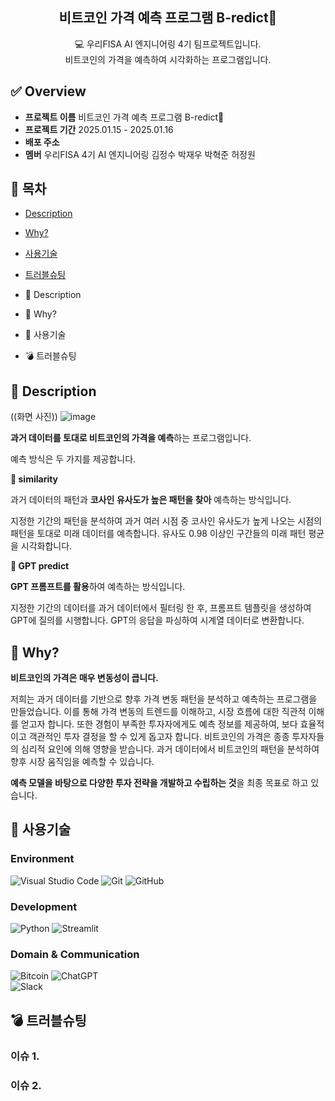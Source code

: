 <div align="center">
<h2>비트코인 가격 예측 프로그램 B-redict💱</h2>
💻 우리FISA AI 엔지니어링 4기 팀프로젝트입니다. <br> 비트코인의 가격을 예측하여 시각화하는 프로그램입니다. <br>
</div>

## ✅ Overview

- **프로젝트 이름**   비트코인 가격 예측 프로그램 B-redict💱
- **프로젝트 기간**   2025.01.15 - 2025.01.16
- **배포 주소**   
- **멤버**   우리FISA 4기 AI 엔지니어링 김정수 박재우 박혁준 허정원


## 🏁 목차

- [Description](#---description)
- [Why?](#---why-)
- [사용기술](#---사용기술)
- [트러블슈팅](#---트러블슈팅)


- 📖 Description

- 🧩 Why?

- 🔧 사용기술

- 💣 트러블슈팅

  

## 📖 Description

((화면 사진))
![image](주소)

**과거 데이터를 토대로 비트코인의 가격을 예측**하는 프로그램입니다.


예측 방식은 두 가지를 제공합니다. 

**📍 similarity**

과거 데이터의 패턴과 **코사인 유사도가 높은 패턴을 찾아** 예측하는 방식입니다. 

지정한 기간의 패턴을 분석하여 과거 여러 시점 중 코사인 유사도가 높게 나오는 시점의 패턴을 토대로 미래 데이터를 예측합니다. 유사도 0.98 이상인 구간들의 미래 패턴 평균을 시각화합니다.


**📍 GPT predict**

**GPT 프롬프트를 활용**하여 예측하는 방식입니다. 

지정한 기간의 데이터를 과거 데이터에서 필터링 한 후, 프롬프트 템플릿을 생성하여 GPT에 질의를 시행합니다. GPT의 응답을 파싱하여 시계열 데이터로 변환합니다. 


## 🧩 Why?

**비트코인의 가격은 매우 변동성이 큽니다.**

저희는 과거 데이터를 기반으로 향후 가격 변동 패턴을 분석하고 예측하는 프로그램을 만들었습니다. 이를 통해 가격 변동의 트렌드를 이해하고, 시장 흐름에 대한 직관적 이해를 얻고자 합니다. 또한 경험이 부족한 투자자에게도 예측 정보를 제공하여, 보다 효율적이고 객관적인 투자 결정을 할 수 있게 돕고자 합니다. 비트코인의 가격은 종종 투자자들의 심리적 요인에 의해 영향을 받습니다. 과거 데이터에서 비트코인의 패턴을 분석하여 향후 시장 움직임을 예측할 수 있습니다.

 **예측 모델을 바탕으로 다양한 투자 전략을 개발하고 수립하는 것**을 최종 목표로 하고 있습니다.



## 🔧 사용기술

### Environment

![Visual Studio Code](https://img.shields.io/badge/Visual%20Studio%20Code-0078d7.svg?style=for-the-badge&logo=visual-studio-code&logoColor=white) ![Git](https://img.shields.io/badge/git-%23F05033.svg?style=for-the-badge&logo=git&logoColor=white) ![GitHub](https://img.shields.io/badge/github-%23121011.svg?style=for-the-badge&logo=github&logoColor=white)

### Development

![Python](https://img.shields.io/badge/python-3670A0?style=for-the-badge&logo=python&logoColor=ffdd54) ![Streamlit](https://img.shields.io/badge/Streamlit-%23FE4B4B.svg?style=for-the-badge&logo=streamlit&logoColor=white) 

### Domain & Communication

![Bitcoin](https://img.shields.io/badge/Bitcoin-000?style=for-the-badge&logo=bitcoin&logoColor=white)  ![ChatGPT](https://img.shields.io/badge/chatGPT-74aa9c?style=for-the-badge&logo=openai&logoColor=white) 	
![Slack](https://img.shields.io/badge/Slack-4A154B?style=for-the-badge&logo=slack&logoColor=white)
 



## 💣 트러블슈팅

### 이슈 1.


### 이슈 2.
